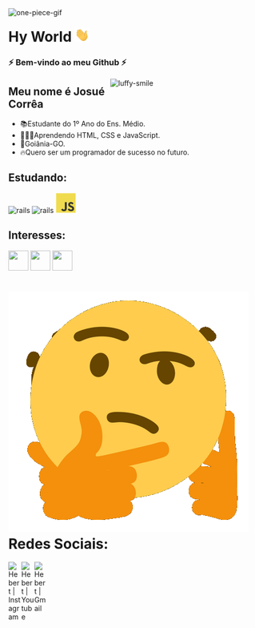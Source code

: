 <img align="left" alt="one-piece-gif" width="200px" src="https://media1.giphy.com/media/UTek0q3N8osh8agH4Y/giphy.gif?cid=ecf05e477vagtq176qhqtyz4a4ygkiixgqlx3dr2mdjqghvv&rid=giphy.gif&ct=g">

# Hy World <img src="https://github.com/SatYu26/SatYu26/blob/master/Assets/Hi.gif" width="29px">

### ⚡ Bem-vindo ao meu Github ⚡

<img align="right" alt="luffy-smile" width="300px" src="https://i.pinimg.com/originals/0d/98/b2/0d98b2916254548f2c79a57eb8768969.jpg">

## Meu nome é Josué Corrêa 
- 📚Estudante do 1º Ano do Ens. Médio. 
- 👨🏻‍💻Aprendendo HTML, CSS e JavaScript.
- 🏡Goiânia-GO.
- 🔥Quero ser um programador de sucesso no futuro.

## Estudando:
<img src="https://i.pinimg.com/originals/c5/73/ff/c573ff5552d6da9a1d28ec4e27cd1445.png" alt="rails" width="40" height="40" style="max-width:100%;"></img>
<img src="https://i.pinimg.com/originals/b8/48/d5/b848d5d9bb221592064de0f356f61676.png" alt="rails" width="40" height="40" style="max-width:100%;"></img>
<img src="https://raw.githubusercontent.com/devicons/devicon/master/icons/javascript/javascript-original.svg" alt="rails" width="40" height="40" style="max-width:100%;"></img>

## Interesses:
<img src="https://cdn4.iconfinder.com/data/icons/logos-3/600/React.js_logo-256.png" tittle="REACT" width="40" height="40" style="max-width:100%;"></img>
<img src="https://cdn4.iconfinder.com/data/icons/logos-and-brands/512/233_Node_Js_logo-256.png" tittle="NODE JS" width="40" height="40" style="max-width:100%;"></img>
<img src="https://i.pinimg.com/originals/93/8d/34/938d34a289e79b9a763426e9d11ff8a2.png" tittle="NEXT.JS" width="40" height="40" style="max-width:100%;"></img>

# <img src="https://github.com/SatYu26/SatYu26/blob/master/Assets/hmm.gif?raw=true"> Redes Sociais:
  <a href="https://www.instagram.com/josuecorrea.sz/">
    <img align="left" alt="Hebert | Instagram" width="26px" src="https://i.pinimg.com/originals/4a/8c/23/4a8c23476a7c20c5bee2a752a6f96e9e.png" />
  </a> &nbsp;&nbsp;
  <a href="https://twitter.com/amordavivikk">
    <img align="left" alt="Hebert | Youtube" width="26px" src="https://logodownload.org/wp-content/uploads/2014/09/twitter-logo-2-1.png" />
  </a> &nbsp;&nbsp;
  <a href="mailto:josuejoshua2005@gmail.com">
    <img align="left" alt="Hebert | Gmail" width="26px" src="https://i.pinimg.com/originals/2c/1a/75/2c1a7560c88ea83e6b2593cd07af8ad8.png" />
  </a>


<!--
**zezinnnnn/zezinnnnn** is a ✨ _special_ ✨ repository because its `README.md` (this file) appears on your GitHub profile.

Here are some ideas to get you started:

- 🔭 I’m currently working on ...
- 🌱 I’m currently learning ...
- 👯 I’m looking to collaborate on ...
- 🤔 I’m looking for help with ...
- 💬 Ask me about ...
- 📫 How to reach me: ...
- 😄 Pronouns: ...
- ⚡ Fun fact: ...
-->
